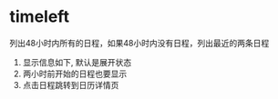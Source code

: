 # timeleft

列出48小时内所有的日程，如果48小时内没有日程，列出最近的两条日程


1. 显示信息如下, 默认是展开状态
2. 两小时前开始的日程也要显示
3. 点击日程跳转到日历详情页